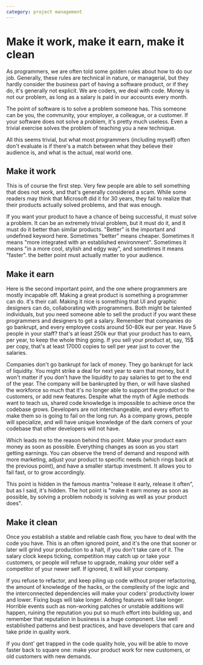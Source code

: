 ```yaml
---
category: project management
---
```


# Make it work, make it earn, make it clean

As programmers, we are often told some golden rules about how to do our job.
Generally, these rules are technical in nature, or managerial, but they hardly
consider the business part of having a software product, or if they do, it's
generally not explicit.  We are coders, we deal with code. Money is not our
problem, as long as a salary is paid in our accounts every month.

The point of software is to solve a problem someone has. This someone can
be you, the community, your employer, a colleague, or a customer. If your software
does not solve a problem, it's pretty much useless. Even a trivial exercise solves
the problem of teaching you a new technique.

All this seems trivial, but what most programmers (including myself) often don't evaluate 
is if there's a match between what they believe their audience is, and what is
the actual, real world one.

Make it work
------------

This is of course the first step. Very few people are able to sell something
that does not work, and that's generally considered a scam. While some readers
may think that Microsoft did it for 30 years, they fail to realize that their
products actually solved problems, and that was enough.

If you want your product to have a chance of being successful, it must solve a
problem. It can be an extremely trivial problem, but it must do it, and it must
do it better than similar products. "Better" is the important and undefined
keyword here. Sometimes "better" means cheaper. Sometimes it means "more
integrated with an established environment". Sometimes it means "in a more
cool, stylish and edgy way", and sometimes it means "faster". the better point
must actually matter to your audience.

Make it earn
------------

Here is the second important point, and the one where programmers are mostly
incapable off.  Making a great product is something a programmer can do. it's
their call. Making it nice is something that UI and graphic designers can do,
collaborating with programmers. Both might be talented individuals, but you
need someone able to sell the product if you want these programmers and
designers to get a salary. Remember that companies do go bankrupt, and every
employee costs around 50-80k eur per year. Have 5 people in your staff? that's
at least 250k eur that your product has to earn, per year, to keep the whole
thing going. If you sell your product at, say, 15$ per copy, that's at least
17000 copies to sell per year just to cover the salaries. 

Companies don't go bankrupt for lack of money. They go bankrupt for lack of
liquidity. You might strike a deal for next year to earn that money, but it
won't matter if you don't have the liquidity to pay salaries to get to the end
of the year. The company will be bankrupted by then, or will have slashed the
workforce so much that it's no longer able to support the product or the
customers, or add new features. Despite what the myth of Agile methods want
to teach us, shared code knowledge is impossible to achieve once the codebase
grows. Developers are not interchangeable, and every effort to make them so
is going to fail on the long run. As a company grows, people will specialize,
and will have unique knowledge of the dark corners of your codebase that other
developers will not have. 

Which leads me to the reason behind this point. Make your product earn money as
soon as possible. Everything changes as soon as you start getting earnings. You can
observe the trend of demand and respond with more marketing, adjust your
product to specific needs (which rings back at the previous point), and have a
smaller startup investment. It allows you to fail fast, or to grow accordingly.

This point is hidden in the famous mantra "release it early, release it often", but
as I said, it's hidden. The hot point is "make it earn money as soon as possible, by
solving a problem nobody is solving as well as your product does".

Make it clean
-------------

Once you establish a stable and reliable cash flow, you have to deal with the
code you have.  This is an often ignored point, and it's the one that sooner or
later will grind your production to a halt, if you don't take care of it. The
salary clock keeps ticking, competition may catch up or take your customers, or
people will refuse to upgrade, making your older self a competitor of your
newer self. If ignored, it will kill your company.

If you refuse to refactor, and keep piling up code without proper refactoring,
the amount of knowledge of the hacks, or the complexity of the logic and the
interconnected dependencies will make your coders' productivity lower and
lower. Fixing bugs will take longer. Adding features will take longer. Horrible
events such as non-working patches or unstable additions will happen, ruining the 
reputation you put so much effort into building up, and remember that reputation
in business is a huge component.  Use well established patterns and best
practices, and have developers that care and take pride in quality work.  

If you dont' get trapped in the code quality hole, you will be able to move
faster back to square one: make your product work for new customers, or old
customers with new demands.







